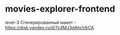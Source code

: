 # movies-explorer-frontend

level-3
Cгенерированный макет - https://disk.yandex.ru/d/7c4MJ3dAhcVbCA
